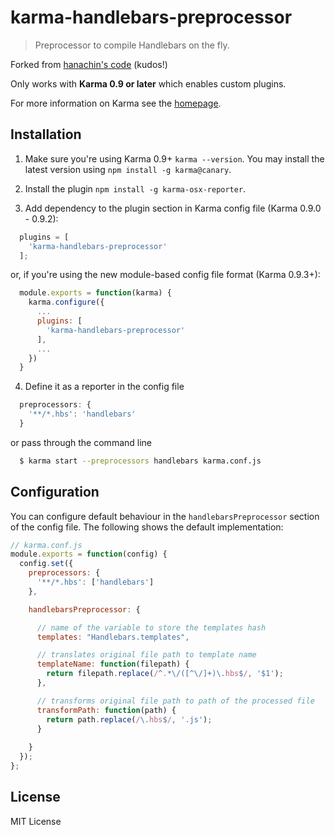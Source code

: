 # karma-handlebars-preprocessor

> Preprocessor to compile Handlebars on the fly.

Forked from [hanachin's code](https://github.com/hanachin/karma-handlebars-preprocessor) (kudos!)

Only works with **Karma 0.9 or later** which enables custom plugins.

For more information on Karma see the [homepage].


## Installation

1. Make sure you're using Karma 0.9+ `karma --version`. You may install the latest version using `npm install -g karma@canary`.

2. Install the plugin `npm install -g karma-osx-reporter`.

3. Add dependency to the plugin section in Karma config file (Karma 0.9.0 - 0.9.2):

  ```js
    plugins = [
      'karma-handlebars-preprocessor'
    ];

  ```

  or, if you're using the new module-based config file format (Karma 0.9.3+):

  ```js
    module.exports = function(karma) {
      karma.configure({
        ...
        plugins: [
          'karma-handlebars-preprocessor'
        ],
        ...
      })
    }
  ```

4. Define it as a reporter in the config file

  ```js
    preprocessors: {
      '**/*.hbs': 'handlebars'
    }
  ```

  or pass through the command line

  ```sh
    $ karma start --preprocessors handlebars karma.conf.js
  ```


## Configuration

You can configure default behaviour in the `handlebarsPreprocessor` section of the config file. The following shows the default implementation:

```js
// karma.conf.js
module.exports = function(config) {
  config.set({
    preprocessors: {
      '**/*.hbs': ['handlebars']
    },

    handlebarsPreprocessor: {

      // name of the variable to store the templates hash
      templates: "Handlebars.templates",

      // translates original file path to template name
      templateName: function(filepath) {
        return filepath.replace(/^.*\/([^\/]+)\.hbs$/, '$1');
      },

      // transforms original file path to path of the processed file
      transformPath: function(path) {
        return path.replace(/\.hbs$/, '.js');
      }
      
    }
  });
};
```


## License

MIT License


[homepage]: http://karma-runner.github.io


